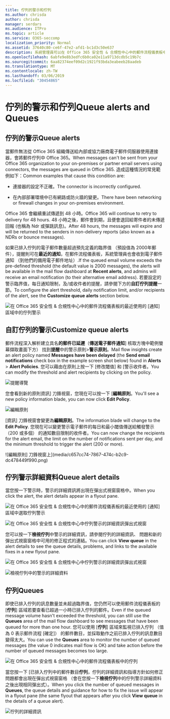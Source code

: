 ```yaml
---
title: 佇列的警示和佇列
ms.author: chrisda
author: chrisda
manager: serdars
ms.audience: ITPro
ms.topic: article
ms.service: O365-seccomp
localization_priority: Normal
ms.assetid: 37640c80-ce6f-47e2-afd1-bc1d3c50e637
description: 系統管理員可以在 Office 365 安全性 & 合規性中心中的郵件流程儀表板中了解佇列的警示和佇列。
ms.openlocfilehash: 6abfe9e8b3edfc6b0ca02e11a9713dcdb5c19b7c
ms.sourcegitcommit: 6aa82374eef09d2c1921f93bda3eabeeb28aadeb
ms.translationtype: MT
ms.contentlocale: zh-TW
ms.lasthandoff: 03/06/2019
ms.locfileid: "30454865"
---
```

# <a name="queue-alerts-and-queues"></a><span data-ttu-id="9d585-103">佇列的警示和佇列</span><span class="sxs-lookup"><span data-stu-id="9d585-103">Queue alerts and Queues</span></span>

## <a name="queue-alerts"></a><span data-ttu-id="9d585-104">佇列的警示</span><span class="sxs-lookup"><span data-stu-id="9d585-104">Queue alerts</span></span>

<span data-ttu-id="9d585-105">當郵件無法從 Office 365 組織傳送給內部或協力廠商電子郵件伺服器使用連接器，會將郵件佇列中 Office 365。</span><span class="sxs-lookup"><span data-stu-id="9d585-105">When messages can't be sent from your Office 365 organization to your on-premises or partner email servers using connectors, the messages are queued in Office 365.</span></span> <span data-ttu-id="9d585-106">造成這種情況的常見範例如下：</span><span class="sxs-lookup"><span data-stu-id="9d585-106">Common examples that cause this condition are:</span></span>

- <span data-ttu-id="9d585-107">連接器的設定不正確。</span><span class="sxs-lookup"><span data-stu-id="9d585-107">The connector is incorrectly configured.</span></span>

- <span data-ttu-id="9d585-108">在內部部署環境中已有網路或防火牆的變更。</span><span class="sxs-lookup"><span data-stu-id="9d585-108">There have been networking or firewall changes in your on-premises environment.</span></span>

<span data-ttu-id="9d585-109">Office 365 會繼續重試傳遞到 48 小時。</span><span class="sxs-lookup"><span data-stu-id="9d585-109">Office 365 will continue to retry to delivery for 48 hours.</span></span> <span data-ttu-id="9d585-110">48 小時之後，郵件會到期，且便會退回給寄件者的未傳遞回報 (也稱為 Ndr 或彈跳訊息)。</span><span class="sxs-lookup"><span data-stu-id="9d585-110">After 48 hours, the messages will expire and will be returned to the senders in non-delivery reports (also known as a NDRs or bounce messages).</span></span>

<span data-ttu-id="9d585-111">如果已排入佇列的電子郵件數量超過預先定義的臨界值 （預設值為 2000年郵件），提醒則可在**最近的通知**，在郵件流程儀表板，系統管理員也會收到電子郵件通知 （到他們的備用電子郵件地址）.</span><span class="sxs-lookup"><span data-stu-id="9d585-111">If the queued email volume exceeds the pre-defined threshold (the default value is 2000 messages), the alerts will be available in the mail flow dashboard at **Recent alerts**, and admins will receive an email notification (to their alternative email address).</span></span> <span data-ttu-id="9d585-112">若要設定的警示臨界值，每日通知限制，及/或收件者的提醒，請參閱下方的**自訂佇列提醒**一節。</span><span class="sxs-lookup"><span data-stu-id="9d585-112">To configure the alert threshold, daily notification limit, and/or recipients of the alert, see the **Customize queue alerts** section below.</span></span>

![在 Office 365 安全性 & 合規性中心中的郵件流程儀表板的最近使用的 [通知] 區域中的佇列警示](media/5fc4a51c-6118-4270-960b-c6b176ef94ae.png)

## <a name="customize-queue-alerts"></a><span data-ttu-id="9d585-114">自訂佇列的警示</span><span class="sxs-lookup"><span data-stu-id="9d585-114">Customize queue alerts</span></span>

<span data-ttu-id="9d585-115">郵件流程深入解析建立具名**的郵件已延遲**（**傳送電子郵件通知**] 核取方塊中範例螢幕擷取畫面下方） 找到**提醒**中的警示原則\>**警示原則**。</span><span class="sxs-lookup"><span data-stu-id="9d585-115">Mail flow insights create an alert policy named **Messages have been delayed** (the **Send email notifications** check box in the example screen shot below) found in **Alerts** \> **Alert Policies**.</span></span> <span data-ttu-id="9d585-116">您可以藉由在原則上按一下 [修改閾值] 和 [警示收件者。</span><span class="sxs-lookup"><span data-stu-id="9d585-116">You can modify the threshold and alert recipients by clicking on the policy.</span></span>

![提醒導覽](media/efb95976-9e0b-484e-a2fd-093c5bc7a40f.png)

<span data-ttu-id="9d585-118">您會看到新的原則資訊] 刀鋒視窗，您現在可以按一下 [**編輯原則**。</span><span class="sxs-lookup"><span data-stu-id="9d585-118">You'll see a new policy information blade, you can now click **Edit Policy**.</span></span>

![編輯原則](media/ed2aceae-3ee2-4849-a17e-87915987a7dd.png)

<span data-ttu-id="9d585-120">[資訊] 刀鋒視窗會變更為**編輯原則**。</span><span class="sxs-lookup"><span data-stu-id="9d585-120">The information blade will change to the **Edit Policy**.</span></span> <span data-ttu-id="9d585-121">您現在可以變更警示電子郵件的每日和最小閾值傳送給觸發警示 （200 或多個） 的通知數目限制的收件者。</span><span class="sxs-lookup"><span data-stu-id="9d585-121">You can now change the recipients for the alert email, the limit on the number of notifications sent per day, and the minimum threshold to trigger the alert (200 or more).</span></span>

![編輯原則] 刀鋒視窗上](media/c657cc74-7867-474c-b2c9-dc478449f990.png)

## <a name="queue-alert-details"></a><span data-ttu-id="9d585-123">佇列警示詳細資料</span><span class="sxs-lookup"><span data-stu-id="9d585-123">Queue alert details</span></span>

<span data-ttu-id="9d585-124">當您按一下警示時，警示的詳細資訊將出現在彈出式視窗窗格中。</span><span class="sxs-lookup"><span data-stu-id="9d585-124">When you click the alert, the alert details appear in a flyout pane.</span></span>

![在 Office 365 安全性 & 合規性中心中的郵件流程儀表板的最近使用的 [通知] 區域中選取佇列警示](media/1f6b0e96-5b2c-41ef-9684-9d813b3fabe6.png)

![在 Office 365 安全性 & 合規性中心中佇列警示的詳細資訊彈出式視窗](media/105c8fff-912f-4763-8806-2740ebdecd4b.png)

<span data-ttu-id="9d585-127">您可以按一下**檢視佇列**中警示的詳細資訊，請參閱佇列的詳細資訊、 問題和新的彈出式視窗窗格中可用的修正程式的連結。</span><span class="sxs-lookup"><span data-stu-id="9d585-127">You can click **View queue** in the alert details to see the queue details, problems, and links to the available fixes in a new flyout pane.</span></span>

![在 Office 365 安全性 & 合規性中心中佇列警示的詳細資訊彈出式視窗](media/8ff60955-55ef-4f32-a966-85e02cb608d1.png)

![檢視佇列中的警示的詳細資料](media/4eb088fe-5dd9-4bf4-b959-c1bb2545c515.png)

## <a name="queues"></a><span data-ttu-id="9d585-130">佇列</span><span class="sxs-lookup"><span data-stu-id="9d585-130">Queues</span></span>

<span data-ttu-id="9d585-131">即使已排入佇列的訊息數量並未超過臨界值，您仍然可以使用郵件流程儀表板的 [**佇列**] 區域若要查看已超過一小時已排入佇列的郵件。</span><span class="sxs-lookup"><span data-stu-id="9d585-131">Even if the queued message volume hasn't exceeded the threshold, you can still use the **Queues** area of the mail flow dashboard to see messages that have been queued for more than one hour.</span></span> <span data-ttu-id="9d585-132">您可以使用 [**佇列**] 區域來監視已排入佇列 （值為 0 表示郵件流程 [確定]） 的郵件數目，並採取動作之前已排入佇列的訊息數目變得太大。</span><span class="sxs-lookup"><span data-stu-id="9d585-132">You can use the **Queues** area to monitor the number of queued messages (the value 0 indicates mail flow is OK) and take action before the number of queued messages becomes too large.</span></span>

![在 Office 365 安全性 & 合規性中心中的郵件流程儀表板中的佇列](media/0ef6e2ef-dd22-4363-9d4a-b20a00babc9f.png)

<span data-ttu-id="9d585-134">當您按一下 [已排入佇列中的郵件數目**佇列**，佇列的詳細資訊和指導方針如何修正問題都會出現在彈出式視窗窗格 （會在您按一下**檢視佇列**中的佇列警示詳細資料之後出現相同彈出式）。</span><span class="sxs-lookup"><span data-stu-id="9d585-134">When you click the number of queued messages in **Queues**, the queue details and guidance for how to fix the issue will appear in a flyout pane (the same flyout that appears after you click **View queue** in the details of a queue alert).</span></span>

![佇列的詳細資訊](media/4eb088fe-5dd9-4bf4-b959-c1bb2545c515.png)
